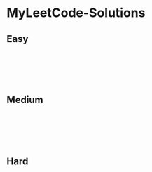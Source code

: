 # MyLeetCode-Solutions


## Easy 
[]()</br>
[]()</br>
[]()</br>
[]()</br>

## Medium
[]()</br>
[]()</br>
[]()</br>
[]()</br>
## Hard 
[]()</br>
